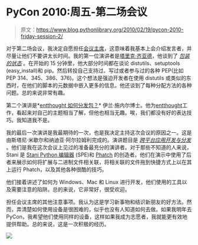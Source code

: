 # PyCon 2010:周五-第二场会议

> 原文：<https://www.blog.pythonlibrary.org/2010/02/19/pycon-2010-friday-session-2/>

对于第二场会议，我决定自愿担任[会议主席](http://us.pycon.org/2010/helping/session_staff/)，这意味着我基本上会介绍发言者，并尽量让他们不要讲太长时间。我的第一位演讲者是[塔里克·齐亚德](http://ziade.org/)，他谈到了 *[包装的状态](http://us.pycon.org/2010/conference/schedule/event/27/)* 。在开始的 15 分钟里，他大部分时间都在谈论 distutils、setuptools (easy_install)和 pip。然后转投自己支持过、写过或者参与过的各种 PEP(比如 PEP 314、345、386、376)。这个想法是强迫开发者在使用 distutils 或类似的东西时，在他们的脚本的元数据中嵌入更多的信息。他还谈到了每种分配方法的各种问题。总的来说非常有趣。

第二个演讲是*[entthought 如何分发包？](http://us.pycon.org/2010/conference/schedule/event/33/)* 伊兰·施内尔博士。他为[entthought](http://www.enthought.com)工作，看起来对自己的主题相当了解，但他也相当无趣。唉，我们都没有好的表达技巧。我知道我不是。

我的最后一次演讲是我最期待的一次，也是我决定主持这次会议的原因之一。这是由斯塔尼·米歇尔和纳迪亚·阿尔拉姆利完成的。演讲题目是 *[跨平台应用开发与分发](http://us.pycon.org/2010/conference/schedule/event/38/)* 。他们是我在这次会议上见过的准备最充分的演讲者。对于那些不知道的人来说，Stani 是 [Stani Python 编辑器](http://pythonide.blogspot.com/) (SPE)和 [Phatch](http://photobatch.stani.be/) 的创造者。他们在演示中使用了后者来展示如何将扩展与二进制文件相关联，将相关联的文件拖到快捷方式上以在其上运行 Phatch，以及其他各种很酷的技巧。

他们接着讲述了如何为 Windows、Mac 和 Linux 进行开发，他们使用的工具以及需要注意的陷阱。总的来说，它非常好，很受欢迎。

担任会议主席的其他注意事项。我认为这是学习新事物和结识新朋友的好方法。然而，弄清楚如何使用设备是很困难的，似乎也没有人知道如何去做。如果我明年去 PyCon，我希望他们使用同样的设备，这样如果我成为志愿者，我就能更有效地提供帮助。总的来说，这是一次积极的经历。

![](img/05455edcae4395662ab8077e30b954cc.png)